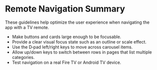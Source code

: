 # Remote Navigation Summary

These guidelines help optimize the user experience when navigating the app with a TV remote.

- Make buttons and cards large enough to be focusable.
- Provide a clear visual focus state such as an outline or scale effect.
- Use the D‑pad left/right keys to move across carousel items.
- Allow up/down keys to switch between rows in pages that list multiple categories.
- Test navigation on a real Fire TV or Android TV device.
